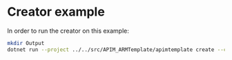 # Creator example

In order to run the creator on this example:

```bash
mkdir Output
dotnet run --project ../../src/APIM_ARMTemplate/apimtemplate create --configFile Input/valid.yml
```